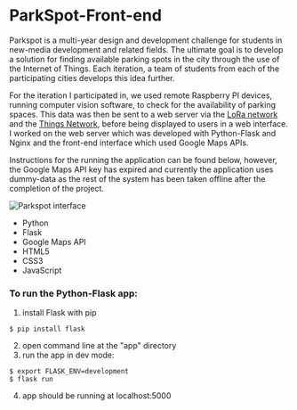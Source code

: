 # ParkSpot-Front-end

Parkspot is a multi-year design and development challenge for students in new-media development and related fields. The ultimate goal is to develop a solution for finding available parking spots in the city through the use of the Internet of Things. Each iteration, a team of students from each of the participating cities develops this idea further.

For the iteration I participated in, we used remote Raspberry PI devices, running computer vision software, to check for the availability of parking spaces. This data was then be sent to a web server via the [LoRa network](https://lora-alliance.org/) and the [Things Network](https://www.thethingsnetwork.org/), before being displayed to users in a web interface. I worked on the web server which was developed with Python-Flask and Nginx and the front-end interface which used Google Maps APIs.

Instructions for the running the application can be found below, however, the Google Maps API key has expired and currently the application uses dummy-data as the rest of the system has been taken offline after the completion of the project.

![Parkspot interface](https://www.alexhill.io/img/parkspot.gif)

* Python
* Flask
* Google Maps API
* HTML5
* CSS3
* JavaScript

### To run the Python-Flask app:
1. install Flask with pip
```
$ pip install flask
```
2. open command line at the "app" directory
3. run the app in dev mode:
```
$ export FLASK_ENV=development  
$ flask run  
```
4. app should be running at localhost:5000
